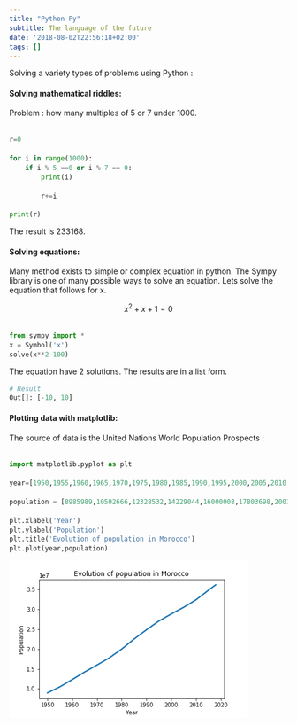 ```yaml
---
title: "Python Py"
subtitle: The language of the future
date: '2018-08-02T22:56:18+02:00'
tags: []
---
```


<!--more-->

Solving a variety types of problems using Python :

#### Solving mathematical riddles:
Problem : how many multiples of 5 or 7 under 1000.

```python

r=0

for i in range(1000):
    if i % 5 ==0 or i % 7 == 0:
        print(i)
        
        r+=i
        
print(r)

```
The result is 233168.

#### Solving equations:

Many method exists to simple or complex equation in python. The Sympy library is one of many possible ways to solve an equation. Lets solve the equation that follows for x.

$$
x^2+x+1=0
$$

```python

from sympy import *
x = Symbol('x')
solve(x**2-100)
```
The equation have 2 solutions. The results are in a list form.

```python
# Result
Out[]: [-10, 10]

```

#### Plotting data with matplotlib:

The source of data is the United Nations World Population Prospects :

```python

import matplotlib.pyplot as plt

year=[1950,1955,1960,1965,1970,1975,1980,1985,1990,1995,2000,2005,2010,2015,2016,2017,2018]

population = [8985989,10502666,12328532,14229044,16000008,17803698,20019847,	22537376,24879136,27075232,28849621,30521070,32409639,34803322,35276786,	35739580, 	36191805]

plt.xlabel('Year')
plt.ylabel('Population')
plt.title('Evolution of population in Morocco')
plt.plot(year,population)

```


![Plot](public/img/first_post.png)